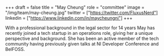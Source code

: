 +++
draft = false
title = "May Cheung"
role = "committee"
image = "/img/team/may-cheung.jpg"
twitter = ["https://twitter.com/FluxusNerd"]
linkedin = ["https://www.linkedin.com/in/maycheungni"]
+++

With a professional background in the legal sector for 14 years May has recently joined a tech startup in an operations role, giving her a unique perspective and background. She has been an active member of the tech community having previously given talks at NI Developer Conference and BelFOSS.
